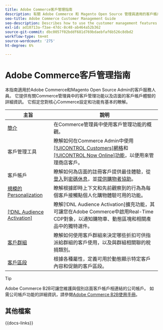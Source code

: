 ```yaml
---
title: Adobe Commerce客戶管理指南
description: 有關 Adobe Commerce 和 Magento Open Source 管理員適用的客戶帳戶與區段的綜合資訊，包括設定。
seo-title: Adobe Commerce Customer Management Guide
seo-description: Describes how to use the customer management features in Adobe Commerce or Magento Open Source.
exl-id: ad10713a-f3ae-47dc-8c48-ab464a52b362
source-git-commit: dbc0057f02bddf681d769bdaebfaf6b526c8dbd2
workflow-type: tm+mt
source-wordcount: '275'
ht-degree: 6%

---
```



# Adobe Commerce客戶管理指南

本指南適用於Adobe Commerce和Magento Open Source Admin的客戶服務人員。 它提供有關Commerce管理員中的客戶管理功能以及店面的客戶帳戶體驗的詳細資訊。 它假定您對核心Commerce設定和功能有基本的瞭解。

| 主旨 | 說明 |
| ------- | ----------- |
| [簡介](customers-introduction.md) | 在Commerce管理員中使用客戶管理功能的概觀。 |
| 客戶管理工具 | 瞭解如何在Commerce Admin中使用[[!UICONTROL Customers]網格](customers-all.md)和[[!UICONTROL Now Online]功能](now-online.md)，以便用來管理商店客戶。 |
| 客戶帳戶 | 瞭解如何為店面的註冊客戶提供最佳體驗，從[登入](login-landing-page.md)到[密碼休息](password-reset.md)，並[提供購物者協助](login-as-customer.md)。 |
| [規模的Personalization](personalize-scale.md) | 瞭解根據即時上下文和先前觀察到的行為為每個客戶接觸點個人化購物體驗可用的功能。 |
| [[!DNL Audience Activation]](audience-activation.md) | 瞭解[!DNL Audience Activation]擴充功能，其可讓您在Adobe Commerce中啟用Real-Time CDP對象，以通知購物車、動態區塊和相關產品中的獨特選件。 |
| [客戶群組](customer-groups.md) | 瞭解如何使用客戶群組來決定哪些折扣可供指派給群組的客戶使用，以及與群組相關聯的稅捐類別。 |
| [客戶區段](customer-segments.md) | 根據各種屬性，定義可用於動態顯示特定客戶內容和促銷的客戶區段。 |

>[!TIP]
>
>Adobe Commerce B2B可讓您維護與個別店面客戶帳戶相連結的公司帳戶。 如需公司帳戶功能的詳細資訊，請參閱[Adobe Commerce B2B使用手冊](../b2b/account-companies.md)。

## 其他檔案

{{docs-links}}
